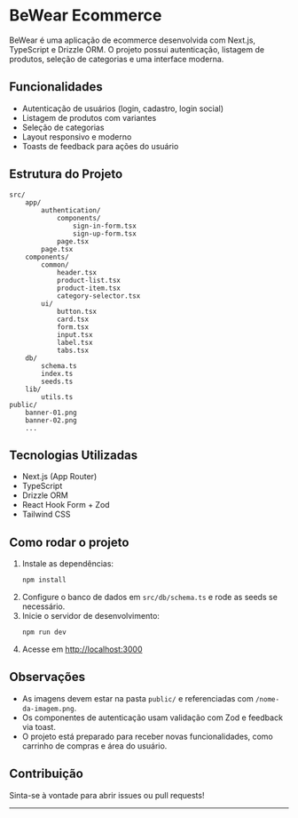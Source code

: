 # BeWear Ecommerce

BeWear é uma aplicação de ecommerce desenvolvida com Next.js, TypeScript e Drizzle ORM. O projeto possui autenticação, listagem de produtos, seleção de categorias e uma interface moderna.

## Funcionalidades

- Autenticação de usuários (login, cadastro, login social)
- Listagem de produtos com variantes
- Seleção de categorias
- Layout responsivo e moderno
- Toasts de feedback para ações do usuário

## Estrutura do Projeto

```
src/
	app/
		authentication/
			components/
				sign-in-form.tsx
				sign-up-form.tsx
			page.tsx
		page.tsx
	components/
		common/
			header.tsx
			product-list.tsx
			product-item.tsx
			category-selector.tsx
		ui/
			button.tsx
			card.tsx
			form.tsx
			input.tsx
			label.tsx
			tabs.tsx
	db/
		schema.ts
		index.ts
		seeds.ts
	lib/
		utils.ts
public/
	banner-01.png
	banner-02.png
	...
```

## Tecnologias Utilizadas

- Next.js (App Router)
- TypeScript
- Drizzle ORM
- React Hook Form + Zod
- Tailwind CSS

## Como rodar o projeto

1. Instale as dependências:
   ```bash
   npm install
   ```
2. Configure o banco de dados em `src/db/schema.ts` e rode as seeds se necessário.
3. Inicie o servidor de desenvolvimento:
   ```bash
   npm run dev
   ```
4. Acesse em [http://localhost:3000](http://localhost:3000)

## Observações

- As imagens devem estar na pasta `public/` e referenciadas com `/nome-da-imagem.png`.
- Os componentes de autenticação usam validação com Zod e feedback via toast.
- O projeto está preparado para receber novas funcionalidades, como carrinho de compras e área do usuário.

## Contribuição

Sinta-se à vontade para abrir issues ou pull requests!

---
